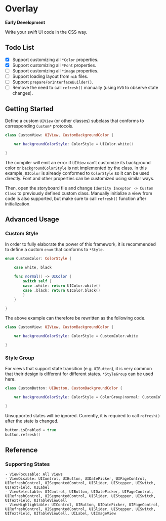 # Overlay

**Early Development**

Write your swift UI code in the CSS way.

## Todo List

- [x] Support customizing all `*Color` properties.
- [x] Support customizing all `*Font` properties.
- [ ] Support customizing all `*image` properties.
- [ ] Support loading layout from `nib` files.
- [ ] Support `prepareForInterfaceBuilder()`.
- [ ] Remove the need to call `refresh()` manually (using `KVO` to observe state changes).

## Getting Started

Define a custom `UIView` (or other classes) subclass that conforms to corresponding `Custom*` protocols.

```swift
class CustomView: UIView, CustomBackgroundColor {

    var backgroundColorStyle: ColorStyle = UIColor.white()

}
```

The compiler will emit an error if `UIView` can’t customize its background color or `backgroundColorStyle` is not implemented by the class. In this example, `UIColor` is already conformed to `ColorStyle` so it can be used directly. Font and other properties can be customized using similar ways.

Then, open the storyboard file and change `Identity Inceptor -> Custom Class` to previously defined custom class. Manually initialize a view from code is also supported, but make sure to call `refresh()` function after initialization. 

## Advanced Usage

### Custom Style

In order to fully elaborate the power of this framework, it is recommended to define a custom `enum` that conforms to `*Style`. 

```swift
enum CustomColor: ColorStyle {

    case white, black

    func normal() -> UIColor {
        switch self {
        case .white: return UIColor.white()
        case .black: return UIColor.black()
        }
    }

}
```

The above example can therefore be rewritten as the following code.

```swift
class CustomView: UIView, CustomBackgroundColor {

    var backgroundColorStyle: ColorStyle = CustomColor.white

}
```

### Style Group

For views that support state transition (e.g. `UIButton`), it is very common that their design is different for different states. `*StyleGroup` can be used here.

```swift
class CustomButton: UIButton, CustomBackgroundColor {

    var backgroundColorStyle: ColorStyle = ColorGroup(normal: CustomColor.white, disabled: CustomColor.black)

}
```

Unsupported states will be ignored. Currently, it is required to call `refresh()` after the state is changed.

```swift
button.isEnabled = true
button.refresh()
```

## Reference

### Supporting States

```
- ViewFocusable: All Views
- ViewDisable: UIControl, UIButton, UIDatePicker, UIPageControl, UIRefreshControl, UISegmentedControl, UISlider, UIStepper, UISwitch, UITextField, UILabel
- ViewSelectable: UIControl, UIButton, UIDatePicker, UIPageControl, UIRefreshControl, UISegmentedControl, UISlider, UIStepper, UISwitch, UITextField, UITableViewCell
- ViewHighlightable: UIControl, UIButton, UIDatePicker, UIPageControl, UIRefreshControl, UISegmentedControl, UISlider, UIStepper, UISwitch, UITextField, UITableViewCell, UILabel, UIImageView
```
